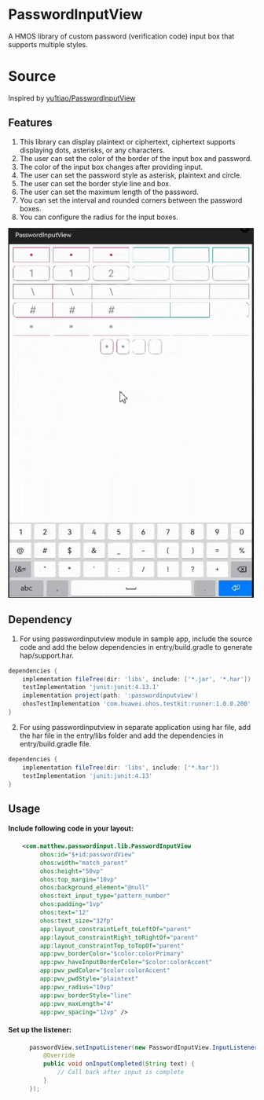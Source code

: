 # PasswordInputView
A HMOS library of custom password (verification code) input box that supports multiple styles.

# Source
Inspired by [yu1tiao/PasswordInputView](https://github.com/yu1tiao/PasswordInputView)

## Features
1) This library can display plaintext or ciphertext, ciphertext supports displaying dots, asterisks, or any characters.
2) The user can set the color of the border of the input box and password.
3) The color of the input box changes after providing input.
4) The user can set the password style as asterisk, plaintext and circle.
5) The user can set the border style line and box.
6) The user can set the maximum length of the password.
7) You can set the interval and rounded corners between the password boxes.
8) You can configure the radius for the input boxes.

<img src="screenshots/passwordinputview.gif" width="500">

## Dependency
1. For using passwordinputview module in sample app, include the source code and add the below dependencies in entry/build.gradle to generate hap/support.har.
```groovy
dependencies {
    implementation fileTree(dir: 'libs', include: ['*.jar', '*.har'])
    testImplementation 'junit:junit:4.13.1'
    implementation project(path: ':passwordinputview')
    ohosTestImplementation 'com.huawei.ohos.testkit:runner:1.0.0.200'
}
```

2. For using passwordinputview in separate application using har file, add the har file in the entry/libs folder and add the dependencies in entry/build.gradle file.
```groovy
dependencies {
    implementation fileTree(dir: 'libs', include: ['*.har'])
    testImplementation 'junit:junit:4.13'
}
```

## Usage
#### Include following code in your layout:
```xml
    <com.matthew.passwordinput.lib.PasswordInputView
         ohos:id="$+id:passwordView"
         ohos:width="match_parent"
         ohos:height="50vp"
         ohos:top_margin="10vp"
         ohos:background_element="@null"
         ohos:text_input_type="pattern_number"
         ohos:padding="1vp"
         ohos:text="12"
         ohos:text_size="32fp"
         app:layout_constraintLeft_toLeftOf="parent"
         app:layout_constraintRight_toRightOf="parent"
         app:layout_constraintTop_toTopOf="parent"
         app:pwv_borderColor="$color:colorPrimary"
         app:pwv_haveInputBorderColor="$color:colorAccent"
         app:pwv_pwdColor="$color:colorAccent"
         app:pwv_pwdStyle="plaintext"
         app:pwv_radius="10vp"
         app:pwv_borderStyle="line"
         app:pwv_maxLength="4"
         app:pwv_spacing="12vp" />
```

#### Set up the listener:
```java
      passwordView.setInputListener(new PasswordInputView.InputListener() {
          @Override
          public void onInputCompleted(String text) {
              // Call back after input is complete
          }
      });
```
